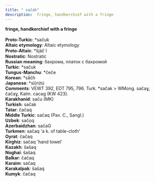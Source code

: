 ```yaml
---
title: " sačak"
description:  fringe, handkerchief with a fringe
---
```

<p data-pagefind-weight="0.5">
<strong> fringe, handkerchief with a fringe</strong><br><br>
<strong>Proto-Turkic</strong>:  *sačuk<br>
<strong>Altaic etymology</strong>:  Altaic etymology<br>
<strong> Proto-Altaic</strong>:  *ši̯àč`í<br>
<strong>Nostratic</strong>:  Nostratic<br>
<strong>Russian meaning</strong>:  бахрома, платок с бахромой<br>
<strong>Turkic</strong>:  *sačuk<br>
<strong>Tungus-Manchu</strong>:  *čeče<br>
<strong>Korean</strong>:  *sắčh<br>
<strong>Japanese</strong>:  *sì(n)tú<br>
<strong>Comments</strong>:  VEWT 392, EDT 795, 796. Turk. *sačak > WMong. sačaɣ, čačaɣ, Kalm. cacǝg (KW 423).<br>
<strong>Karakhanid</strong>:  saču (MK)<br>
<strong>Turkish</strong>:  sačak<br>
<strong>Tatar</strong>:  čačaq<br>
<strong>Middle Turkic</strong>:  sačaq (Pav. C., Sangl.)<br>
<strong>Uzbek</strong>:  sačọq<br>
<strong>Azerbaidzhan</strong>:  sačaG<br>
<strong>Turkmen</strong>:  sačaq 'a k. of table-cloth'<br>
<strong>Oyrat</strong>:  čačaq<br>
<strong>Kirghiz</strong>:  sačaq 'hand towel'<br>
<strong>Kazakh</strong>:  šašaq<br>
<strong>Noghai</strong>:  šašaq<br>
<strong>Balkar</strong>:  čačaq<br>
<strong>Karaim</strong>:  sačaq<br>
<strong>Karakalpak</strong>:  šašaq<br>
<strong>Kumyk</strong>:  čačaq<br>

</p>
